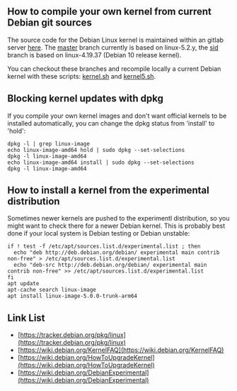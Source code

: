 How to compile your own kernel from current Debian git sources
--------------------------------------------------------------

The source code for the Debian Linux kernel is maintained within an gitlab server [here](https://salsa.debian.org/kernel-team/linux/commits/master).
The [master](https://salsa.debian.org/kernel-team/linux/commits/master) branch currently is based on linux-5.2.y,
the [sid](https://salsa.debian.org/kernel-team/linux/commits/sid) branch is based on linux-4.19.37 (Debian 10 release kernel).

You can checkout these branches and recompile locally a current Debian kernel with
these scripts: [kernel.sh](https://github.com/laroche/arm-devel-infrastructure/blob/master/vmdb2-debian/kernel.sh)
and [kernel5.sh](https://github.com/laroche/arm-devel-infrastructure/blob/master/vmdb2-debian/kernel.sh).


Blocking kernel updates with dpkg
---------------------------------

If you compile your own kernel images and don't want official kernels to be
installed automatically, you can change the dpkg status from 'install' to 'hold':

```shell
dpkg -l | grep linux-image
echo linux-image-amd64 hold | sudo dpkg --set-selections
dpkg -l linux-image-amd64
echo linux-image-amd64 install | sudo dpkg --set-selections
dpkg -l linux-image-amd64
```


How to install a kernel from the experimental distribution
----------------------------------------------------------

Sometimes newer kernels are pushed to the experimentl distribution, so you might
want to check there for a newer Debian kernel. This is probably best done if
your local system is Debian testing or Debian unstable:

```shell
if ! test -f /etc/apt/sources.list.d/experimental.list ; then
  echo "deb http://deb.debian.org/debian/ experimental main contrib non-free" > /etc/apt/sources.list.d/experimental.list
  echo "deb-src http://deb.debian.org/debian/ experimental main contrib non-free" >> /etc/apt/sources.list.d/experimental.list
fi
apt update
apt-cache search linux-image
apt install linux-image-5.0.0-trunk-arm64
```


Link List
---------
- [https://tracker.debian.org/pkg/linux](https://tracker.debian.org/pkg/linux)
- [https://wiki.debian.org/KernelFAQ](https://wiki.debian.org/KernelFAQ)
- [https://wiki.debian.org/HowToUpgradeKernel](https://wiki.debian.org/HowToUpgradeKernel)
- [https://wiki.debian.org/DebianExperimental](https://wiki.debian.org/DebianExperimental)

